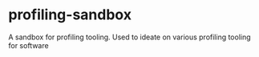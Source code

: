 # profiling-sandbox
A sandbox for profiling tooling. Used to ideate on various profiling tooling for software

